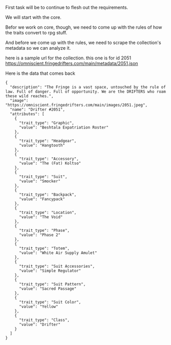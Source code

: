 First task will be to continue to flesh out the requirements.

We will start with the core.

Befor we work on core, though, we need to come up with the rules of how the traits convert to rpg stuff.

And before we come up with the rules, we need to scrape the collection's metadata so we can analyze it.

here is a sample url for the collection. this one is for id 2051
https://omniscient.fringedrifters.com/main/metadata/2051.json

Here is the data that comes back

```
{
  "description": "The Fringe is a vast space, untouched by the rule of law. Full of danger. Full of opportunity. We are the DRIFTERS who roam these wild reaches.",
  "image": "https://omniscient.fringedrifters.com/main/images/2051.jpeg",
  "name": "Drifter #2051",
  "attributes": [
    {
      "trait_type": "Graphic",
      "value": "Beshtala Expatriation Roster"
    },
    {
      "trait_type": "Headgear",
      "value": "Hangtooth"
    },
    {
      "trait_type": "Accessory",
      "value": "The (Fat) Koltso"
    },
    {
      "trait_type": "Suit",
      "value": "Smocker"
    },
    {
      "trait_type": "Backpack",
      "value": "Fancypack"
    },
    {
      "trait_type": "Location",
      "value": "The Void"
    },
    {
      "trait_type": "Phase",
      "value": "Phase 2"
    },
    {
      "trait_type": "Totem",
      "value": "White Air Supply Amulet"
    },
    {
      "trait_type": "Suit Accessories",
      "value": "Simple Regulator"
    },
    {
      "trait_type": "Suit Pattern",
      "value": "Sacred Passage"
    },
    {
      "trait_type": "Suit Color",
      "value": "Yellow"
    },
    {
      "trait_type": "Class",
      "value": "Drifter"
    }
  ]
}
```